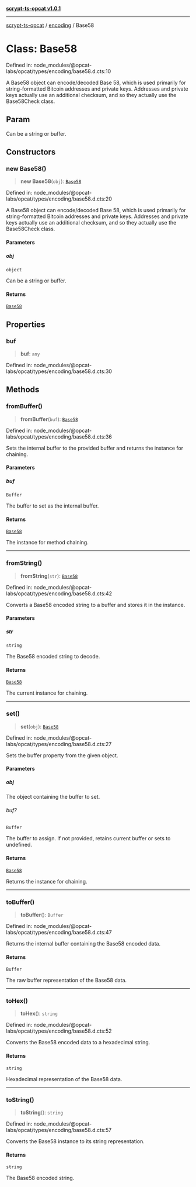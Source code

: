 [**scrypt-ts-opcat v1.0.1**](../../../README.md)

***

[scrypt-ts-opcat](../../../README.md) / [encoding](../README.md) / Base58

# Class: Base58

Defined in: node\_modules/@opcat-labs/opcat/types/encoding/base58.d.cts:10

A Base58 object can encode/decoded Base 58, which is used primarily for
string-formatted Bitcoin addresses and private keys. Addresses and private
keys actually use an additional checksum, and so they actually use the
Base58Check class.

## Param

Can be a string or buffer.

## Constructors

### new Base58()

> **new Base58**(`obj`): [`Base58`](Base58.md)

Defined in: node\_modules/@opcat-labs/opcat/types/encoding/base58.d.cts:20

A Base58 object can encode/decoded Base 58, which is used primarily for
string-formatted Bitcoin addresses and private keys. Addresses and private
keys actually use an additional checksum, and so they actually use the
Base58Check class.

#### Parameters

##### obj

`object`

Can be a string or buffer.

#### Returns

[`Base58`](Base58.md)

## Properties

### buf

> **buf**: `any`

Defined in: node\_modules/@opcat-labs/opcat/types/encoding/base58.d.cts:30

## Methods

### fromBuffer()

> **fromBuffer**(`buf`): [`Base58`](Base58.md)

Defined in: node\_modules/@opcat-labs/opcat/types/encoding/base58.d.cts:36

Sets the internal buffer to the provided buffer and returns the instance for chaining.

#### Parameters

##### buf

`Buffer`

The buffer to set as the internal buffer.

#### Returns

[`Base58`](Base58.md)

The instance for method chaining.

***

### fromString()

> **fromString**(`str`): [`Base58`](Base58.md)

Defined in: node\_modules/@opcat-labs/opcat/types/encoding/base58.d.cts:42

Converts a Base58 encoded string to a buffer and stores it in the instance.

#### Parameters

##### str

`string`

The Base58 encoded string to decode.

#### Returns

[`Base58`](Base58.md)

The current instance for chaining.

***

### set()

> **set**(`obj`): [`Base58`](Base58.md)

Defined in: node\_modules/@opcat-labs/opcat/types/encoding/base58.d.cts:27

Sets the buffer property from the given object.

#### Parameters

##### obj

The object containing the buffer to set.

###### buf?

`Buffer`

The buffer to assign. If not provided, retains current buffer or sets to undefined.

#### Returns

[`Base58`](Base58.md)

Returns the instance for chaining.

***

### toBuffer()

> **toBuffer**(): `Buffer`

Defined in: node\_modules/@opcat-labs/opcat/types/encoding/base58.d.cts:47

Returns the internal buffer containing the Base58 encoded data.

#### Returns

`Buffer`

The raw buffer representation of the Base58 data.

***

### toHex()

> **toHex**(): `string`

Defined in: node\_modules/@opcat-labs/opcat/types/encoding/base58.d.cts:52

Converts the Base58 encoded data to a hexadecimal string.

#### Returns

`string`

Hexadecimal representation of the Base58 data.

***

### toString()

> **toString**(): `string`

Defined in: node\_modules/@opcat-labs/opcat/types/encoding/base58.d.cts:57

Converts the Base58 instance to its string representation.

#### Returns

`string`

The Base58 encoded string.
